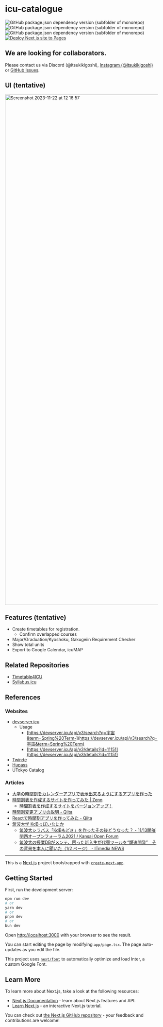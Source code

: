 # icu-catalogue
![GitHub package.json dependency version (subfolder of monorepo)](https://img.shields.io/github/package-json/dependency-version/itsukikigoshi/icu-catalogue/next)
![GitHub package.json dependency version (subfolder of monorepo)](https://img.shields.io/github/package-json/dependency-version/itsukikigoshi/icu-catalogue/%40mantine%2Fcore)
![GitHub package.json dependency version (subfolder of monorepo)](https://img.shields.io/github/package-json/dependency-version/itsukikigoshi/icu-catalogue/react)
[![Deploy Next.js site to Pages](https://github.com/ItsukiKigoshi/icu-catalogue/actions/workflows/nextjs.yml/badge.svg)](https://github.com/ItsukiKigoshi/icu-catalogue/actions/workflows/nextjs.yml)

## We are looking for collaborators. 
Please contact us via Discord (@itsukikigoshi), [Instagram (@itsukikigoshi)](http://instagram.com/itsukikigoshi) or [GitHub Issues](https://github.com/ItsukiKigoshi/icu-catalogue/issues).

## UI (tentative)
[<img width="1680" alt="Screenshot 2023-11-22 at 12 16 57" src="https://github.com/ItsukiKigoshi/icu-catalogue/assets/67095865/5486626f-b0c4-43e2-9f6a-5d6d0affd53b">](https://itsukikigoshi.github.io/icu-catalogue/)

## Features (tentative)

- Create timetables for registration.
  - Confirm overlapped courses
- Major/Graduation/Kyoshoku, Gakugeiin Requirement Checker
- Show total units
- Export to Google Calendar, icuMAP

## Related Repositories

- [Timetable4ICU](https://github.com/kohshi54/Timetable4ICU)
- [Syllabus.icu](https://github.com/pentaCoxian/nuxt3-syllabus)

## References
### Websites
- [devserver.icu](https://devserver.icu/api/v3/)
  - Usage
    - [https://devserver.icu/api/v3/search?q=宇宙&term=Spring%20Term-](https://devserver.icu/api/v3/search?q=宇宙&term=Spring%20Term)
    - [https://devserver.icu/api/v3/details?id=11151](https://devserver.icu/api/v3/details?id=11151)
- [Twin:te](http://twinte.net)
- [Hupass](https://devserver.icu/api/v3/search?q=宇宙&term=Spring%20Term)
- UTokyo Catalog

### Articles
- [大学の時間割をカレンダーアプリで表示出来るようにするアプリを作った](https://zenn.dev/mochi/articles/class-2-ical)
- [時間割表を作成するサイトを作ってみた | Zenn](https://zenn.dev/501a/articles/1772f7ce5aa384)
	- [時間割表を作成するサイトをバージョンアップ！](https://zenn.dev/501a/articles/480a9c3b3715ca)
- [時間割変更アプリの説明 - Qiita](https://qiita.com/moririn2528/items/e10070d47275fd10f169)
- [Reactで時間割アプリを作ってみた - Qiita](https://qiita.com/kaki765/items/79d1235f5344877c56a5)
- [筑波大学 KdBっぽいなにか](https://make-it-tsukuba.github.io/alternative-tsukuba-kdb/)
	- [筑波大シラバス「KdBもどき」を作ったその後どうなった？ - 11/13開催 関西オープンフォーラム2021 / Kansai Open Forum](https://youtu.be/r7pAAJ6YWrw)
	- [筑波大の授業DBがメンテ、困った新入生が代替ツールを“爆速開発”　その背景を本人に聞いた（1/2 ページ） - ITmedia NEWS](https://www.itmedia.co.jp/news/articles/2104/13/news126.html)

---

This is a [Next.js](https://nextjs.org/) project bootstrapped with [`create-next-app`](https://github.com/vercel/next.js/tree/canary/packages/create-next-app).

## Getting Started

First, run the development server:

```bash
npm run dev
# or
yarn dev
# or
pnpm dev
# or
bun dev
```

Open [http://localhost:3000](http://localhost:3000) with your browser to see the result.

You can start editing the page by modifying `app/page.tsx`. The page auto-updates as you edit the file.

This project uses [`next/font`](https://nextjs.org/docs/basic-features/font-optimization) to automatically optimize and load Inter, a custom Google Font.

## Learn More

To learn more about Next.js, take a look at the following resources:

- [Next.js Documentation](https://nextjs.org/docs) - learn about Next.js features and API.
- [Learn Next.js](https://nextjs.org/learn) - an interactive Next.js tutorial.

You can check out [the Next.js GitHub repository](https://github.com/vercel/next.js/) - your feedback and contributions are welcome!
